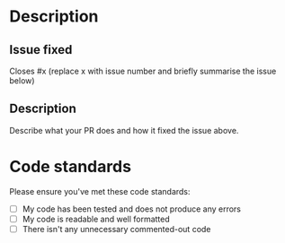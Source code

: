 # Description

## Issue fixed

Closes #x (replace x with issue number and briefly summarise the issue below)

## Description
Describe what your PR does and how it fixed the issue above.

# Code standards
Please ensure you've met these code standards:
- [ ] My code has been tested and does not produce any errors
- [ ] My code is readable and well formatted
- [ ] There isn't any unnecessary commented-out code

